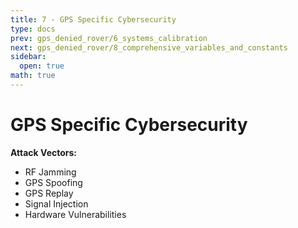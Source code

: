 ```yaml
---
title: 7 - GPS Specific Cybersecurity
type: docs
prev: gps_denied_rover/6_systems_calibration
next: gps_denied_rover/8_comprehensive_variables_and_constants
sidebar:
  open: true
math: true
---
```


# GPS Specific Cybersecurity

**Attack Vectors:**

* RF Jamming
* GPS Spoofing
* GPS Replay
* Signal Injection
* Hardware Vulnerabilities